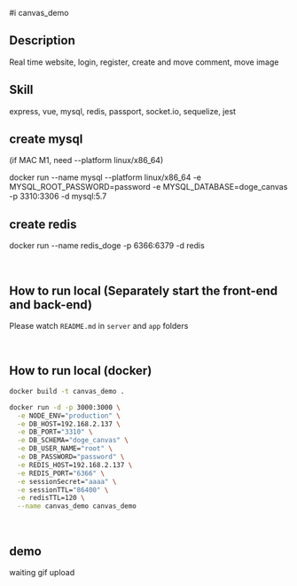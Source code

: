 #i canvas_demo
## Description
Real time website, login, register, create and move comment, move image
## Skill
express, vue, mysql, redis, passport, socket.io, sequelize, jest

## create mysql
(if MAC M1, need --platform linux/x86_64)

docker run --name mysql --platform linux/x86_64 -e MYSQL_ROOT_PASSWORD=password -e MYSQL_DATABASE=doge_canvas  -p 3310:3306 -d mysql:5.7

## create redis
docker run --name redis_doge -p 6366:6379 -d redis


<br/>

## How to run local (Separately start the front-end and back-end)
Please watch `README.md` in `server` and `app` folders

<br/>

## How to run local (docker)

```sh
docker build -t canvas_demo .

docker run -d -p 3000:3000 \
  -e NODE_ENV="production" \
  -e DB_HOST=192.168.2.137 \
  -e DB_PORT="3310" \
  -e DB_SCHEMA="doge_canvas" \
  -e DB_USER_NAME="root" \
  -e DB_PASSWORD="password" \
  -e REDIS_HOST=192.168.2.137 \
  -e REDIS_PORT="6366" \
  -e sessionSecret="aaaa" \
  -e sessionTTL="86400" \
  -e redisTTL=120 \
  --name canvas_demo canvas_demo
```

<br/>

## demo
waiting gif upload
